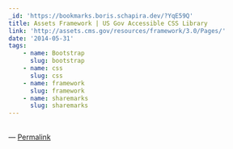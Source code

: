 ```yaml
---
_id: 'https://bookmarks.boris.schapira.dev/?YqE59Q'
title: Assets Framework | US Gov Accessible CSS Library
link: 'http://assets.cms.gov/resources/framework/3.0/Pages/'
date: '2014-05-31'
tags:
    - name: Bootstrap
      slug: bootstrap
    - name: css
      slug: css
    - name: framework
      slug: framework
    - name: sharemarks
      slug: sharemarks
---
```


<br>&#8212;
<a href="https://bookmarks.boris.schapira.dev/?YqE59Q" title="Permalink">Permalink</a>
